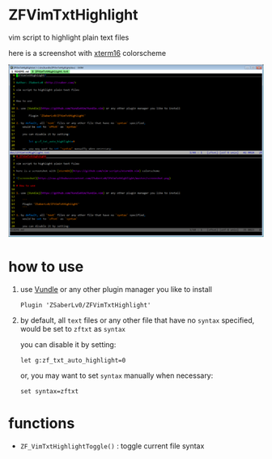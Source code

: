 # ZFVimTxtHighlight

vim script to highlight plain text files

here is a screenshot with [xterm16](https://github.com/vim-scripts/xterm16.vim) colorscheme

![screenshot](https://raw.githubusercontent.com/ZSaberLv0/ZFVimTxtHighlight/master/screenshot.png)

# how to use

1. use [Vundle](https://github.com/VundleVim/Vundle.vim) or any other plugin manager you like to install

    ```
    Plugin 'ZSaberLv0/ZFVimTxtHighlight'
    ```

1. by default, all `text` files or any other file that have no `syntax` specified,
    would be set to `zftxt` as `syntax`

    you can disable it by setting:

    ```
    let g:zf_txt_auto_highlight=0
    ```

    or, you may want to set `syntax` manually when necessary:

    ```
    set syntax=zftxt
    ```

# functions

* `ZF_VimTxtHighlightToggle()` : toggle current file syntax

